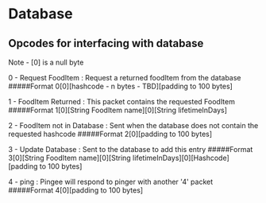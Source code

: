 # Database

## Opcodes for interfacing with database
Note - [0] is a null byte


0 - Request FoodItem : Request a returned foodItem from the database
#####Format
	0[0][hashcode - n bytes - TBD][padding to 100 bytes]

1 - FoodItem Returned : This packet contains the requested FoodItem
#####Format
	1[0][String FoodItem name][0][String lifetimeInDays]

2 - FoodItem not in Database : Sent when the database does not contain the requested hashcode
#####Format
	2[0][padding to 100 bytes]

3 - Update Database : Sent to the database to add this entry
#####Format
	3[0][String FoodItem name][0][String lifetimeInDays][0][Hashcode][padding to 100 bytes]

4 - ping : Pingee will respond to pinger with another '4' packet
#####Format
	4[0][padding to 100 bytes]